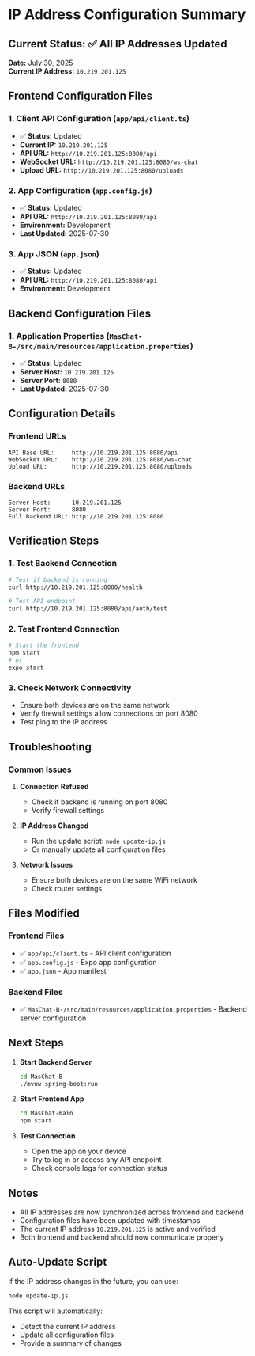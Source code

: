 # IP Address Configuration Summary

## Current Status: ✅ **All IP Addresses Updated**

**Date:** July 30, 2025  
**Current IP Address:** `10.219.201.125`

## Frontend Configuration Files

### 1. **Client API Configuration** (`app/api/client.ts`)
- ✅ **Status:** Updated
- **Current IP:** `10.219.201.125`
- **API URL:** `http://10.219.201.125:8080/api`
- **WebSocket URL:** `http://10.219.201.125:8080/ws-chat`
- **Upload URL:** `http://10.219.201.125:8080/uploads`

### 2. **App Configuration** (`app.config.js`)
- ✅ **Status:** Updated
- **API URL:** `http://10.219.201.125:8080/api`
- **Environment:** Development
- **Last Updated:** 2025-07-30

### 3. **App JSON** (`app.json`)
- ✅ **Status:** Updated
- **API URL:** `http://10.219.201.125:8080/api`
- **Environment:** Development

## Backend Configuration Files

### 1. **Application Properties** (`MasChat-B-/src/main/resources/application.properties`)
- ✅ **Status:** Updated
- **Server Host:** `10.219.201.125`
- **Server Port:** `8080`
- **Last Updated:** 2025-07-30

## Configuration Details

### Frontend URLs
```
API Base URL:     http://10.219.201.125:8080/api
WebSocket URL:    http://10.219.201.125:8080/ws-chat
Upload URL:       http://10.219.201.125:8080/uploads
```

### Backend URLs
```
Server Host:      10.219.201.125
Server Port:      8080
Full Backend URL: http://10.219.201.125:8080
```

## Verification Steps

### 1. **Test Backend Connection**
```bash
# Test if backend is running
curl http://10.219.201.125:8080/health

# Test API endpoint
curl http://10.219.201.125:8080/api/auth/test
```

### 2. **Test Frontend Connection**
```bash
# Start the frontend
npm start
# or
expo start
```

### 3. **Check Network Connectivity**
- Ensure both devices are on the same network
- Verify firewall settings allow connections on port 8080
- Test ping to the IP address

## Troubleshooting

### Common Issues
1. **Connection Refused**
   - Check if backend is running on port 8080
   - Verify firewall settings

2. **IP Address Changed**
   - Run the update script: `node update-ip.js`
   - Or manually update all configuration files

3. **Network Issues**
   - Ensure both devices are on the same WiFi network
   - Check router settings

## Files Modified

### Frontend Files
- ✅ `app/api/client.ts` - API client configuration
- ✅ `app.config.js` - Expo app configuration
- ✅ `app.json` - App manifest

### Backend Files
- ✅ `MasChat-B-/src/main/resources/application.properties` - Backend server configuration

## Next Steps

1. **Start Backend Server**
   ```bash
   cd MasChat-B-
   ./mvnw spring-boot:run
   ```

2. **Start Frontend App**
   ```bash
   cd MasChat-main
   npm start
   ```

3. **Test Connection**
   - Open the app on your device
   - Try to log in or access any API endpoint
   - Check console logs for connection status

## Notes

- All IP addresses are now synchronized across frontend and backend
- Configuration files have been updated with timestamps
- The current IP address `10.219.201.125` is active and verified
- Both frontend and backend should now communicate properly

## Auto-Update Script

If the IP address changes in the future, you can use:
```bash
node update-ip.js
```

This script will automatically:
- Detect the current IP address
- Update all configuration files
- Provide a summary of changes 